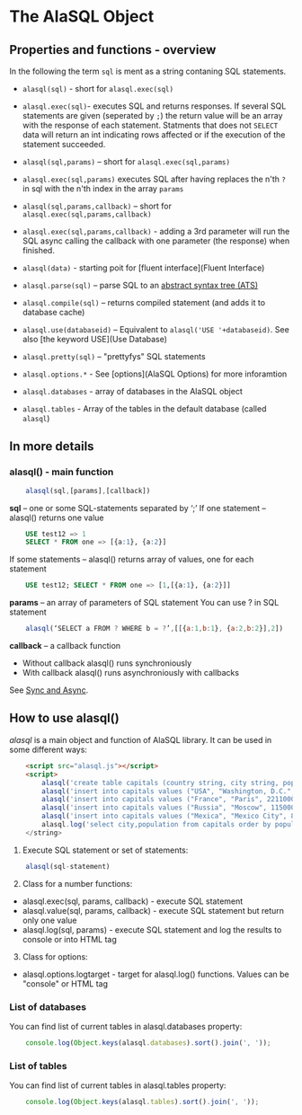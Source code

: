 # The AlaSQL Object

## Properties and functions - overview

In the following the term `sql` is ment as a string contaning SQL statements.


* `alasql(sql)` - short for `alasql.exec(sql)`

* `alasql.exec(sql)`- executes SQL and returns responses. If several SQL statements are given (seperated by `;`) the return value will be an array with the response of each statement. Statments that does not `SELECT` data will return an int indicating rows affected or if the execution of the statement succeeded.

* `alasql(sql,params)` – short for `alasql.exec(sql,params)`

* `alasql.exec(sql,params)` executes SQL after having replaces the n'th `?` in sql with the n'th index in the array `params`

* `alasql(sql,params,callback)` – short for `alasql.exec(sql,params,callback)`

* `alasql.exec(sql,params,callback)` - adding a 3rd parameter will run the SQL async calling the callback with one parameter (the response) when finished.

* `alasql(data)` - starting poit for [fluent interface](Fluent Interface)


* `alasql.parse(sql)` – parse SQL to an [abstract syntax tree (ATS)](AST)


* `alasql.compile(sql)` – returns compiled statement (and adds it to database cache)


* `alasql.use(databaseid)` – Equivalent to `alasql('USE '+databaseid)`. See also [the keyword USE](Use Database)

* `alasql.pretty(sql)` – "prettyfys" SQL statements

* `alasql.options.*` - See [options](AlaSQL Options) for more inforamtion

* `alasql.databases` - array of databases in the AlaSQL object

* `alasql.tables` - Array of the tables in the default database (called `alasql`)


## In more details

### alasql() - main function
```js
    alasql(sql,[params],[callback])
```

**sql** – one or some SQL-statements separated by ‘;’
If one statement – alasql() returns one value
```sql
    USE test12 => 1
    SELECT * FROM one => [{a:1}, {a:2}]
```

If some statements – alasql() returns array of values, one for each statement
```sql
    USE test12; SELECT * FROM one => [1,[{a:1}, {a:2}]]
```

**params** – an array of parameters of SQL statement
You can use ? in SQL statement
```js
    alasql(‘SELECT a FROM ? WHERE b = ?’,[[{a:1,b:1}, {a:2,b:2}],2])
```
**callback** – a callback function
* Without callback alasql() runs synchroniously
* With callback alasql() runs asynchroniously with callbacks

See [Sync and Async](Async).

## How to use alasql()

*alasql* is a main object and function of AlaSQL library. It can be used in some different ways:  

```html
    <script src="alasql.js"></script>
    <script>
    	alasql('create table capitals (country string, city string, population int)');
    	alasql('insert into capitals values ("USA", "Washington, D.C.", 646449)');
    	alasql('insert into capitals values ("France", "Paris", 2211000)');
    	alasql('insert into capitals values ("Russia", "Moscow", 11500000)');
    	alasql('insert into capitals values ("Mexica", "Mexico City", 8851000)');
    	alasql.log('select city,population from capitals order by population desc');
    </string>
```

1. Execute SQL statement or set of statements:
```js
    alasql(sql-statement)
```

2. Class for a number functions:
* alasql.exec(sql, params, callback) - execute SQL statement
* alasql.value(sql, params, callback) - execute SQL statement but return only one value
* alasql.log(sql, params) - execute SQL statement and log the results to console or into HTML tag

3. Class for options:
* alasql.options.logtarget - target for alasql.log() functions. Values can be "console" or HTML tag

### List of databases

You can find list of current tables in alasql.databases property:
```js
	console.log(Object.keys(alasql.databases).sort().join(', '));
```
### List of tables

You can find list of current tables in alasql.tables property:
```js
	console.log(Object.keys(alasql.tables).sort().join(', '));
```